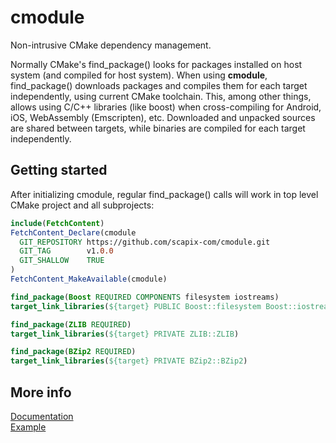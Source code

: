 ﻿# cmodule

Non-intrusive CMake dependency management.

Normally CMake's find_package() looks for packages installed on host system (and compiled for host system).
When using **cmodule**, find_package() downloads packages and compiles them for each target independently,
using current CMake toolchain. This, among other things, allows using C/C++ libraries (like boost)
when cross-compiling for Android, iOS, WebAssembly (Emscripten), etc.
Downloaded and unpacked sources are shared between targets, while binaries are compiled for each target independently.

## Getting started

After initializing cmodule, regular find_package() calls will work in top level CMake project and all subprojects:

```cmake
include(FetchContent)
FetchContent_Declare(cmodule
  GIT_REPOSITORY https://github.com/scapix-com/cmodule.git
  GIT_TAG        v1.0.0
  GIT_SHALLOW    TRUE
)
FetchContent_MakeAvailable(cmodule)

find_package(Boost REQUIRED COMPONENTS filesystem iostreams)
target_link_libraries(${target} PUBLIC Boost::filesystem Boost::iostreams)

find_package(ZLIB REQUIRED)
target_link_libraries(${target} PRIVATE ZLIB::ZLIB)

find_package(BZip2 REQUIRED)
target_link_libraries(${target} PRIVATE BZip2::BZip2)
```

## More info

[Documentation](https://www.scapix.com/cmodule)\
[Example](https://github.com/scapix-com/cmodule_test)
